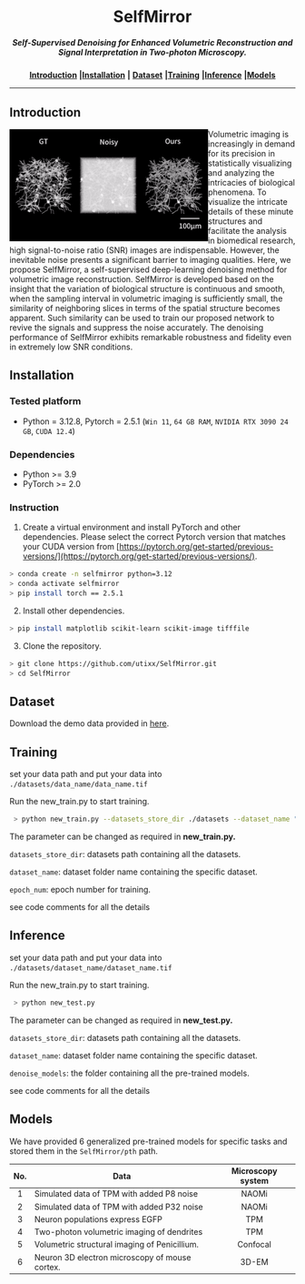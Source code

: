 
<p>
<h1 align="center">SelfMirror</h1>
<h5 align="center">Self-Supervised Denoising for Enhanced Volumetric Reconstruction and Signal
   Interpretation in Two-photon Microscopy.</h5>
</p>

<div align="center">

[**Introduction**](#Introduction) **|**[**Installation**](#Installation) **|** [**Dataset**](#Dataset) **|**[**Training**](#Training) **|**[**Inference**](#Inference) **|**[**Models**](#Models)

</div>

---

## Introduction 

<p>
<img src='./img/main.gif' align="left" width=350>
</p>
<!-- <br> -->

Volumetric imaging is increasingly in demand for its precision in statistically
visualizing and analyzing the intricacies of biological phenomena. To visualize the intricate
details of these minute structures and facilitate the analysis in biomedical research, high signal-to-noise
ratio (SNR) images are indispensable. However, the inevitable noise presents a significant
barrier to imaging qualities. Here, we propose SelfMirror, a self-supervised deep-learning
denoising method for volumetric image reconstruction. SelfMirror is developed based on the
insight that the variation of biological structure is continuous and smooth, when the sampling
interval in volumetric imaging is sufficiently small, the similarity of neighboring slices in terms
of the spatial structure becomes apparent. Such similarity can be used to train our proposed
network to revive the signals and suppress the noise accurately. The denoising performance of
SelfMirror exhibits remarkable robustness and fidelity even in extremely low SNR conditions.
<br>

##  Installation

### Tested platform
  - Python = 3.12.8, Pytorch = 2.5.1 (`Win 11`, `64 GB RAM`, `NVIDIA RTX 3090 24 GB`, `CUDA 12.4`)

### Dependencies 
  - Python >= 3.9
  - PyTorch >= 2.0
    
### Instruction

1. Create a virtual environment and install PyTorch and other dependencies. Please select the correct Pytorch version that matches your CUDA version from [https://pytorch.org/get-started/previous-versions/](https://pytorch.org/get-started/previous-versions/).

 ```bash
 > conda create -n selfmirror python=3.12
 > conda activate selfmirror
 > pip install torch == 2.5.1
 ```
2. Install other dependencies.
 ```bash
 > pip install matplotlib scikit-learn scikit-image tifffile
 ```
3. Clone the repository.
 ```bash
 > git clone https://github.com/utixx/SelfMirror.git
 > cd SelfMirror
 ```

## Dataset

Download the demo data provided in [here](https://github.com/utixx/SelfMirror/releases/tag/data).


## Training 

set your data path and put your data into  ```./datasets/data_name/data_name.tif``` 

Run the new_train.py to start training.
   ```bash
    > python new_train.py --datasets_store_dir ./datasets --dataset_name "replace to ur 'data_name'"
  ```
The parameter can be changed as required in **new_train.py.**

```datasets_store_dir```: datasets path containing all the datasets.

```dataset_name```: dataset folder name containing the specific dataset.

```epoch_num```: epoch number for training.

see code comments for all the details

##  Inference
set your data path and put your data into  ```./datasets/dataset_name/dataset_name.tif``` 

Run the new_train.py to start training.
   ```bash
    > python new_test.py
  ```
The parameter can be changed as required in **new_test.py.**

```datasets_store_dir```: datasets path containing all the datasets.

```dataset_name```: dataset folder name containing the specific dataset.

```denoise_models```: the folder containing all the pre-trained models.

see code comments for all the details

##  Models

We have provided 6 generalized pre-trained models for specific tasks and stored them in the ```SelfMirror/pth``` path.  

| No. | Data                                            | Microscopy system | 
|:---:|-------------------------------------------------|:-----------------:| 
|  1  | Simulated data of TPM with added P8 noise       |       NAOMi       |  
|  2  | Simulated data of TPM with added P32 noise      |       NAOMi       |  
|  3  | Neuron populations express EGFP                 |        TPM        | 
|  4  | Two-photon volumetric imaging of dendrites      |        TPM        |  
|  5  | Volumetric structural imaging of Penicillium.   |     Confocal      | 
|  6  | Neuron 3D electron microscopy of mouse cortex.  |       3D-EM       |






